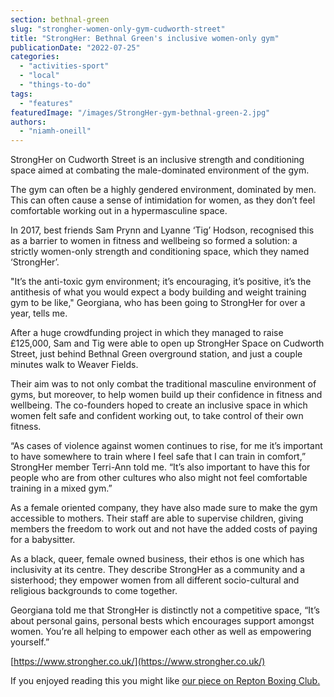 ```yaml
---
section: bethnal-green
slug: "strongher-women-only-gym-cudworth-street"
title: "StrongHer: Bethnal Green's inclusive women-only gym"
publicationDate: "2022-07-25"
categories: 
  - "activities-sport"
  - "local"
  - "things-to-do"
tags: 
  - "features"
featuredImage: "/images/StrongHer-gym-bethnal-green-2.jpg"
authors: 
  - "niamh-oneill"
---
```


StrongHer on Cudworth Street is an inclusive strength and conditioning space aimed at combating the male-dominated environment of the gym.

The gym can often be a highly gendered environment, dominated by men. This can often cause a sense of intimidation for women, as they don’t feel comfortable working out in a hypermasculine space. 

In 2017, best friends Sam Prynn and Lyanne ‘Tig’ Hodson, recognised this as a barrier to women in fitness and wellbeing so formed a solution: a strictly women-only strength and conditioning space, which they named ‘StrongHer’. 

"It’s the anti-toxic gym environment; it’s encouraging, it’s positive, it’s the antithesis of what you would expect a body building and weight training gym to be like," Georgiana, who has been going to StrongHer for over a year, tells me.

After a huge crowdfunding project in which they managed to raise £125,000, Sam and Tig were able to open up StrongHer Space on Cudworth Street, just behind Bethnal Green overground station, and just a couple minutes walk to Weaver Fields.

Their aim was to not only combat the traditional masculine environment of gyms, but moreover, to help women build up their confidence in fitness and wellbeing. The co-founders hoped to create an inclusive space in which women felt safe and confident working out, to take control of their own fitness.

“As cases of violence against women continues to rise, for me it’s important to have somewhere to train where I feel safe that I can train in comfort,” StrongHer member Terri-Ann told me. “It’s also important to have this for people who are from other cultures who also might not feel comfortable training in a mixed gym.”

As a female oriented company, they have also made sure to make the gym accessible to mothers. Their staff are able to supervise children, giving members the freedom to work out and not have the added costs of paying for a babysitter.

As a black, queer, female owned business, their ethos is one which has inclusivity at its centre. They describe StrongHer as a community and a sisterhood; they empower women from all different socio-cultural and religious backgrounds to come together.

Georgiana told me that StrongHer is distinctly not a competitive space, “It’s about personal gains, personal bests which encourages support amongst women. You’re all helping to empower each other as well as empowering yourself.”

[https://www.strongher.co.uk/](https://www.strongher.co.uk/)

If you enjoyed reading this you might like [our piece on Repton Boxing Club.](https://bethnalgreenlondon.co.uk/repton-boxing-club-kids-training-photoessay/)
